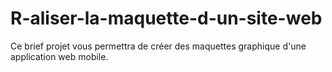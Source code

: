 # R-aliser-la-maquette-d-un-site-web
Ce brief projet vous permettra de créer des maquettes graphique d'une application web mobile.
